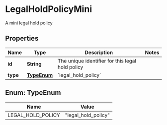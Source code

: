 

# LegalHoldPolicyMini

A mini legal hold policy

## Properties

| Name | Type | Description | Notes |
|------------ | ------------- | ------------- | -------------|
|**id** | **String** | The unique identifier for this legal hold policy |  |
|**type** | [**TypeEnum**](#TypeEnum) | &#x60;legal_hold_policy&#x60; |  |



## Enum: TypeEnum

| Name | Value |
|---- | -----|
| LEGAL_HOLD_POLICY | &quot;legal_hold_policy&quot; |



